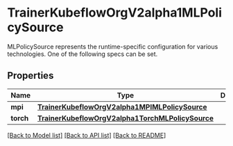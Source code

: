 # TrainerKubeflowOrgV2alpha1MLPolicySource

MLPolicySource represents the runtime-specific configuration for various technologies. One of the following specs can be set.
## Properties
Name | Type | Description | Notes
------------ | ------------- | ------------- | -------------
**mpi** | [**TrainerKubeflowOrgV2alpha1MPIMLPolicySource**](TrainerKubeflowOrgV2alpha1MPIMLPolicySource.md) |  | [optional] 
**torch** | [**TrainerKubeflowOrgV2alpha1TorchMLPolicySource**](TrainerKubeflowOrgV2alpha1TorchMLPolicySource.md) |  | [optional] 

[[Back to Model list]](../README.md#documentation-for-models) [[Back to API list]](../README.md#documentation-for-api-endpoints) [[Back to README]](../README.md)


